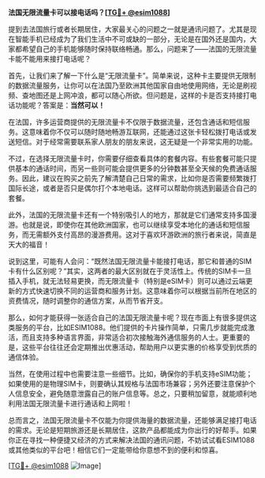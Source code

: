 **法国无限流量卡可以接电话吗？[[TG💪+ @esim1088](https://t.me/s/esim1088)]**

提到去法国旅行或者长期居住，大家最关心的问题之一就是通讯问题了。尤其是现在智能手机已经成为了我们生活中不可或缺的一部分，无论是在国外还是国内，大家都希望自己的手机能够随时保持联络畅通。那么，问题来了——法国的无限流量卡能不能用来接打电话呢？

首先，让我们来了解一下什么是“无限流量卡”。简单来说，这种卡主要提供无限制的数据流量服务，让你可以在法国乃至欧洲其他国家自由地使用网络，无论是刷视频、查地图还是上网冲浪，都可以随心所欲。但问题是，这样的卡是否支持接打电话功能呢？答案是：**当然可以！**

在法国，许多运营商提供的无限流量卡不仅限于数据流量，还包含通话和短信服务。这意味着你不仅可以随时随地畅游互联网，还能通过这张卡轻松拨打电话或发送短信。对于经常需要联系家人朋友的朋友来说，这无疑是一个非常实用的功能。

不过，在选择无限流量卡时，你需要仔细查看具体的套餐内容。有些套餐可能只提供基本的通话时间，而另一些则可能会提供更多的分钟数甚至全天候的免费通话服务。因此，建议在购买之前先了解清楚自己日常的需求，比如你是否需要频繁拨打国际长途，或者是否只是偶尔打个本地电话。这样可以帮助你挑选到最适合自己的套餐。

此外，法国的无限流量卡还有一个特别吸引人的地方，那就是它们通常支持多国漫游。也就是说，即使你在其他欧洲国家，也可以继续享受本地化的通话和短信服务，而无需额外支付高昂的漫游费用。这对于喜欢环游欧洲的旅行者来说，简直是天大的福音！

说到这里，可能有人会问：“既然法国无限流量卡能接打电话，那它和普通的SIM卡有什么区别呢？”其实，这两者的最大区别就在于灵活性上。传统的SIM卡一旦插入手机，就无法轻易更换，而无限流量卡（特别是eSIM卡）则可以通过云端更新的方式快速切换不同的运营商和服务计划。这意味着你可以根据当前所在地区的资费情况，随时调整你的通信方案，从而节省开支。

那么，如何才能获得一张适合自己的法国无限流量卡呢？现在市面上有很多提供这类服务的平台，比如ESIM1088。他们提供的卡片操作简单，只需几步就能完成激活，而且支持多种语言界面，非常适合初次接触海外通信服务的人士。更重要的是，这些平台往往还会定期推出优惠活动，帮助用户以更实惠的价格享受到优质的通信体验。

当然，在使用过程中也需要注意一些细节。比如，确保你的手机支持eSIM功能；如果使用的是物理SIM卡，则要确认其规格与法国市场兼容；另外还要注意保护个人信息安全，避免随意泄露自己的账户信息等。总之，只要稍加留意，就能顺利地利用法国无限流量卡进行通话和上网啦！

总而言之，法国无限流量卡不仅能为你提供海量的数据流量，还能够满足接打电话的需求。无论是短期旅游还是长期居住，这款产品都能成为你出行的好帮手。如果你正在寻找一种便捷又经济的方式来解决法国的通讯问题，不妨试试看ESIM1088或其他类似的平台吧！相信它们一定能带给你意想不到的便利和惊喜。

[[TG💪+ @esim1088](https://t.me/s/esim1088) ![Image](https://i.postimg.cc/4NQfJmqS/Snipaste-2025-05-13-00-14-12.png)]